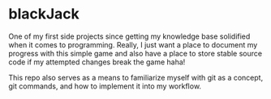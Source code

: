 # blackJack
One of my first side projects since getting my knowledge base solidified when it comes to programming. Really, I just want a place to document my progress with this simple game and also have a place to store stable source code if my attempted changes break the game haha! 

This repo also serves as a means to familiarize myself with git as a concept, git commands, and how to implement it into my workflow. 
